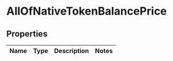 # AllOfNativeTokenBalancePrice

## Properties
Name | Type | Description | Notes
------------ | ------------- | ------------- | -------------

